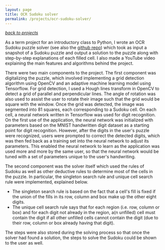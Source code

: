 ```yaml
---
layout: page
title: OCR Sudoku solver
permalink: /projects/ocr-sudoku-solver/
---
```


_[back to projects](/projects/)_

As a term project for an introductory class to Python, I wrote an OCR Sudoku puzzle solver (see also the [github repo](https://github.com/justynoh/sudoku-solver)) which took as input a snapshot of a Sudoku puzzle and output a solution to the puzzle along with step-by-step explanations of each filled cell. I also made a YouTube video explaining the main features and algorithms behind the project.

There were two main components to the project. The first component was digitalizing the puzzle, which involved implementing a grid detection algorithm using OpenCV and an adaptive machine learning model using Tensorflow. For grid detection, I used a Hough lines transform in OpenCV to detect a grid of parallel and perpendicular lines. The angle of rotation was also used to assist the user to rotate their image such that the grid would be square with the window. Once the grid was detected, the image was segmented into 81 squares, each corresponding to a Sudoku cell. On each cell, a neural network written in Tensorflow was used for digit recognition. On the first use of the application, the neural network was initialized with parameters based on the MNIST handwritten digit dataset as a starting point for digit recognition. However, after the digits in the user's puzzle were recognized, users were prompted to correct the detected digits, which was then fed back as a training set into the neural network to adjust its parameters. This enabled the neural network to learn as the application was used more and more by the same user, so that the neural network would be tuned with a set of parameters unique to the user's handwriting.

The second component was the solver itself which used the rules of Sudoku as well as other deductive rules to determine most of the cells in the puzzle. In particular, the singleton search rule and unique cell search rule were implemented, explained below.

* The singleton search rule is based on the fact that a cell's fill is fixed if the union of the fills in its row, column and box make up the other eight digits.
* The unique cell search rule says that for each region (i.e. row, column or box) and for each digit not already in the region, a(n unfilled) cell must contain the digit if all other unfilled cells cannot contain the digit (due to their row, column or box already having that digit).

The steps were also stored during the solving process so that once the solver had found a solution, the steps to solve the Sudoku could be shown to the user as well.